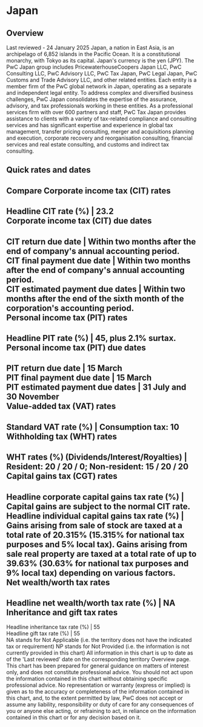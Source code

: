 # Japan
## Overview
Last reviewed - 24 January 2025
Japan, a nation in East Asia, is an archipelago of 6,852 islands in the Pacific Ocean. It is a constitutional monarchy, with Tokyo as its capital. Japan's currency is the yen (JPY).
The PwC Japan group includes PricewaterhouseCoopers Japan LLC, PwC Consulting LLC, PwC Advisory LLC, PwC Tax Japan, PwC Legal Japan, PwC Customs and Trade Advisory LLC, and other related entities. Each entity is a member firm of the PwC global network in Japan, operating as a separate and independent legal entity. To address complex and diversified business challenges, PwC Japan consolidates the expertise of the assurance, advisory, and tax professionals working in these entities.
As a professional services firm with over 600 partners and staff, PwC Tax Japan provides assistance to clients with a variety of tax-related compliance and consulting services and has significant expertise and experience in global tax management, transfer pricing consulting, merger and acquisitions planning and execution, corporate recovery and reorganisation consulting, financial services and real estate consulting, and customs and indirect tax consulting.
## Quick rates and dates
Compare
Corporate income tax (CIT) rates   
---  
Headline CIT rate (%) |  23.2  
Corporate income tax (CIT) due dates   
---  
CIT return due date |  Within two months after the end of company's annual accounting period.  
CIT final payment due date |  Within two months after the end of company's annual accounting period.  
CIT estimated payment due dates |  Within two months after the end of the sixth month of the corporation's accounting period.  
Personal income tax (PIT) rates   
---  
Headline PIT rate (%) |  45, plus 2.1% surtax.  
Personal income tax (PIT) due dates   
---  
PIT return due date |  15 March  
PIT final payment due date |  15 March  
PIT estimated payment due dates |  31 July and 30 November  
Value-added tax (VAT) rates   
---  
Standard VAT rate (%) |  Consumption tax: 10  
Withholding tax (WHT) rates   
---  
WHT rates (%) (Dividends/Interest/Royalties) |  Resident: 20 / 20 / 0; Non-resident: 15 / 20 / 20  
Capital gains tax (CGT) rates   
---  
Headline corporate capital gains tax rate (%) |  Capital gains are subject to the normal CIT rate.  
Headline individual capital gains tax rate (%) |  Gains arising from sale of stock are taxed at a total rate of 20.315% (15.315% for national tax purposes and 5% local tax). Gains arising from sale real property are taxed at a total rate of up to 39.63% (30.63% for national tax purposes and 9% local tax) depending on various factors.  
Net wealth/worth tax rates   
---  
Headline net wealth/worth tax rate (%) |  NA  
Inheritance and gift tax rates   
---  
Headline inheritance tax rate (%) |  55  
Headline gift tax rate (%) |  55  
NA stands for Not Applicable (i.e. the territory does not have the indicated tax or requirement)
NP stands for Not Provided (i.e. the information is not currently provided in this chart) 
All information in this chart is up to date as of the 'Last reviewed' date on the corresponding territory Overview page. This chart has been prepared for general guidance on matters of interest only, and does not constitute professional advice. You should not act upon the information contained in this chart without obtaining specific professional advice. No representation or warranty (express or implied) is given as to the accuracy or completeness of the information contained in this chart, and, to the extent permitted by law, PwC does not accept or assume any liability, responsibility or duty of care for any consequences of you or anyone else acting, or refraining to act, in reliance on the information contained in this chart or for any decision based on it.
